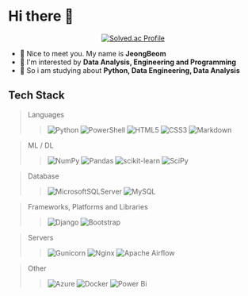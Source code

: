 

# Hi there 👋 
<div align="center">
  
[![Solved.ac Profile](http://mazassumnida.wtf/api/v2/generate_badge?boj=bestcu115)](https://solved.ac/bestcu115/) 
</div>

- 🔭 Nice to meet you. My name is **JeongBeom** 
- 🌱 I'm interested by **Data Analysis, Engineering and Programming** 
- 🤔 So i am studying about **Python, Data Engineering, Data Analysis**

## Tech Stack
> Languages
>> ![Python](https://img.shields.io/badge/python-3670A0?style=for-the-badge&logo=python&logoColor=ffdd54)
>> ![PowerShell](https://img.shields.io/badge/PowerShell-%235391FE.svg?style=for-the-badge&logo=powershell&logoColor=white)
>> ![HTML5](https://img.shields.io/badge/html5-%23E34F26.svg?style=for-the-badge&logo=html5&logoColor=white)
>> ![CSS3](https://img.shields.io/badge/css3-%231572B6.svg?style=for-the-badge&logo=css3&logoColor=white)
>> ![Markdown](https://img.shields.io/badge/markdown-%23000000.svg?style=for-the-badge&logo=markdown&logoColor=white)

> ML / DL
>> ![NumPy](https://img.shields.io/badge/numpy-%23013243.svg?style=for-the-badge&logo=numpy&logoColor=white)
>> ![Pandas](https://img.shields.io/badge/pandas-%23150458.svg?style=for-the-badge&logo=pandas&logoColor=white)
>> ![scikit-learn](https://img.shields.io/badge/scikit--learn-%23F7931E.svg?style=for-the-badge&logo=scikit-learn&logoColor=white)
>> ![SciPy](https://img.shields.io/badge/SciPy-%230C55A5.svg?style=for-the-badge&logo=scipy&logoColor=%white)

> Database 
>> ![MicrosoftSQLServer](https://img.shields.io/badge/Microsoft%20SQL%20Server-CC2927?style=for-the-badge&logo=microsoft%20sql%20server&logoColor=white)
>> ![MySQL](https://img.shields.io/badge/mysql-4479A1.svg?style=for-the-badge&logo=mysql&logoColor=white)

> Frameworks, Platforms and Libraries
>> ![Django](https://img.shields.io/badge/django-%23092E20.svg?style=for-the-badge&logo=django&logoColor=white)
>> ![Bootstrap](https://img.shields.io/badge/bootstrap-%238511FA.svg?style=for-the-badge&logo=bootstrap&logoColor=white)

> Servers
>> ![Gunicorn](https://img.shields.io/badge/gunicorn-%298729.svg?style=for-the-badge&logo=gunicorn&logoColor=white)
>> ![Nginx](https://img.shields.io/badge/nginx-%23009639.svg?style=for-the-badge&logo=nginx&logoColor=white)
>> ![Apache Airflow](https://img.shields.io/badge/Apache%20Airflow-017CEE?style=for-the-badge&logo=Apache%20Airflow&logoColor=white)

> Other
>> ![Azure](https://img.shields.io/badge/azure-%230072C6.svg?style=for-the-badge&logo=microsoftazure&logoColor=white)
>> ![Docker](https://img.shields.io/badge/docker-%230db7ed.svg?style=for-the-badge&logo=docker&logoColor=white)
>> ![Power Bi](https://img.shields.io/badge/power_bi-F2C811?style=for-the-badge&logo=powerbi&logoColor=black)
